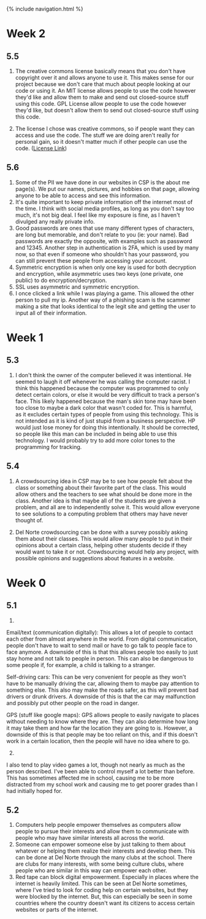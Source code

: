 {% include navigation.html %}

# Week 2
## 5.5
1. The creative commons license basically means that you don't have copyright over it and allows anyone to use it. This makes sense for our project because we don't care that much about people looking at our code or using it. An MIT license allows people to use the code however they'd like and allow them to make and send out closed-source stuff using this code. GPL License allow people to use the code however they'd like, but doesn't allow them to send out closed-source stuff using this code.

2. The license I chose was creative commons, so if people want they can access and use the code. The stuff we are doing aren't really for personal gain, so it doesn't matter much if other people can use the code. ([License Link](https://github.com/Samuelwaang/individ/blob/add-license-1/LICENSE))

## 5.6
1. Some of the PII we have done in our websites in CSP is the about me page(s). We put our names, pictures, and hobbies on that page, allowing anyone to be able to access and see this information.
2. It's quite important to keep private information off the internet most of the time. I think with social media profiles, as long as you don't say too much, it's not big deal. I feel like my exposure is fine, as I haven't divulged any really private info.
3. Good passwords are ones that use many different types of characters, are long but memorable, and don't relate to you (ie: your name). Bad passwords are exactly the opposite, with examples such as password and 12345. Another step in authentication is 2FA, which is used by many now, so that even if someone who shouldn't has your password, you can still prevent these people from accessing your account.
4. Symmetric encryption is when only one key is used for both decryption and encryption, while asymmetric uses two keys (one private, one public) to do encryption/decryption.
5. SSL uses asymmetric and symmetric encryption.
6. I once clicked a link while I was playing a game. This allowed the other person to pull my ip. Another way of a phishing scam is the scammer making a site that looks identical to the legit site and getting the user to input all of their information. 

# Week 1

## 5.3
1. I don't think the owner of the computer believed it was intentional. He seemed to laugh it off whenever he was calling the computer racist. I think this happened because the computer was programmed to only detect certain colors, or else it would be very difficult to track a person's face. This likely happened because the man's skin tone may have been too close to maybe a dark color that wasn't coded for. This is harmful, as it excludes certain types of people from using this technology. This is not intended as it is kind of just stupid from a business perspective. HP would just lose money for doing this intentionally. It should be corrected, so people like this man can be included in being able to use this technology. I would probably try to add more color tones to the programming for tracking.

## 5.4
1. A crowdsourcing idea in CSP may be to see how people felt about the class or something about their favorite part of the class. This would allow others and the teachers to see what should be done more in the class. Another idea is that maybe all of the students are given a problem, and all are to independently solve it. This would allow everyone to see solutions to a computing problem that others may have never thought of.

2. Del Norte crowdsourcing can be done with a survey possibly asking them about their classes. This would allow many people to put in their opinions about a certain class, helping other students decide if they would want to take it or not. Crowdsourcing would help any project, with possible opinions and suggestions about features in a website.

# Week 0

## 5.1
1. 
Email/text (communication digitally): This allows a lot of people to contact each other from almost anywhere in the world. From digital communication, people don't have to wait to send mail or have to go talk to people face to face anymore. A downside of this is that this allows people too easily to just stay home and not talk to people in person. This can also be dangerous to some people if, for example, a child is talking to a stranger.

Self-driving cars: This can be very convenient for people as they won't have to be manually driving the car, allowing them to maybe pay attention to something else. This also may make the roads safer, as this will prevent bad drivers or drunk drivers. A downside of this is that the car may malfunction and possibly put other people on the road in danger.  

GPS (stuff like google maps): GPS allows people to easily navigate to places without needing to know where they are. They can also determine how long it may take them and how far the location they are going to is. However, a downside of this is that people may be too reliant on this, and if this doesn't work in a certain location, then the people will have no idea where to go.

2.
I also tend to play video games a lot, though not nearly as much as the person described. I've been able to control myself a lot better than before. This has sometimes affected me in school, causing me to be more distracted from my school work and causing me to get poorer grades than I had initially hoped for.

## 5.2
1. Computers help people empower themselves as computers allow people to pursue their interests and allow them to communicate with people who may have similar interests all across the world.
2. Someone can empower someone else by just talking to them about whatever or helping them realize their interests and develop them. This can be done at Del Norte through the many clubs at the school. There are clubs for many interests, with some being culture clubs, where people who are similar in this way can empower each other.
3. Red tape can block digital empowerment. Especially in places where the internet is heavily limited. This can be seen at Del Norte sometimes, where I've tried to look for coding help on certain websites, but they were blocked by the internet. But, this can especially be seen in some countries where the country doesn't want its citizens to access certain websites or parts of the internet.

